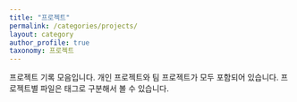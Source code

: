 ```yaml
---
title: "프로젝트"
permalink: /categories/projects/
layout: category
author_profile: true
taxonomy: 프로젝트
---
```


프로젝트 기록 모음입니다. 개인 프로젝트와 팀 프로젝트가 모두 포함되어 있습니다. 프로젝트별 파일은 태그로 구분해서 볼 수 있습니다.


